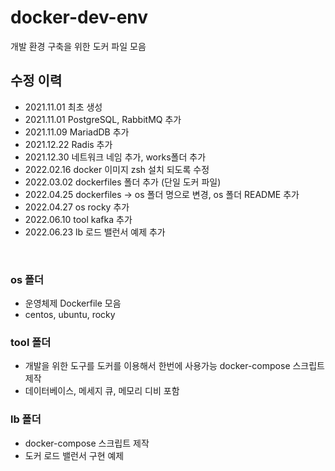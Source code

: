 # docker-dev-env
개발 환경 구축을 위한 도커 파일 모음 
</br>

## 수정 이력
* 2021.11.01 최초 생성
* 2021.11.01 PostgreSQL, RabbitMQ 추가
* 2021.11.09 MariadDB 추가
* 2021.12.22 Radis 추가
* 2021.12.30 네트워크 네임 추가, works폴더 추가
* 2022.02.16 docker 이미지 zsh 설치 되도록 수정
* 2022.03.02 dockerfiles 폴더 추가 (단일 도커 파일)
* 2022.04.25 dockerfiles -> os 폴더 명으로 변경, os 폴더 README 추가
* 2022.04.27 os rocky 추가 
* 2022.06.10 tool kafka 추가
* 2022.06.23 lb 로드 밸런서 예제 추가

</br>

### os 폴더
+ 운영체제 Dockerfile 모음
+ centos, ubuntu, rocky

### tool 폴더
* 개발을 위한 도구를 도커를 이용해서 한번에 사용가능 docker-compose 스크립트 제작
* 데이터베이스, 메세지 큐, 메모리 디비 포함

### lb 폴더
* docker-compose 스크립트 제작
* 도커 로드 밸런서 구현 예제